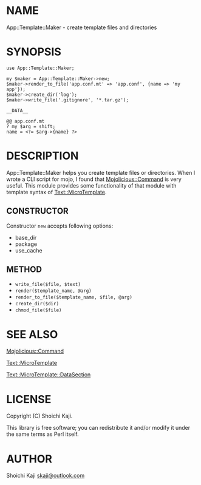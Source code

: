 # NAME

App::Template::Maker - create template files and directories

# SYNOPSIS

    use App::Template::Maker;

    my $maker = App::Template::Maker->new;
    $maker->render_to_file('app.conf.mt' => 'app.conf', {name => 'my app'});
    $maker->create_dir('log');
    $maker->write_file('.gitignore', '*.tar.gz');

    __DATA__

    @@ app.conf.mt
    ? my $arg = shift;
    name = <?= $arg->{name} ?>

# DESCRIPTION

App::Template::Maker helps you create template files or directories.
When I wrote a CLI script for mojo,
I found that [Mojolicious::Command](https://metacpan.org/pod/Mojolicious::Command) is very useful.
This module provides some functionality of that module with
template syntax of [Text::MicroTemplate](https://metacpan.org/pod/Text::MicroTemplate).

## CONSTRUCTOR

Constructor `new` accepts following options:

- base\_dir
- package
- use\_cache

## METHOD

- `write_file($file, $text)`
- `render($template_name, @arg)`
- `render_to_file($template_name, $file, @arg)`
- `create_dir($dir)`
- `chmod_file($file)`

# SEE ALSO

[Mojolicious::Command](https://metacpan.org/pod/Mojolicious::Command)

[Text::MicroTemplate](https://metacpan.org/pod/Text::MicroTemplate)

[Text::MicroTemplate::DataSection](https://metacpan.org/pod/Text::MicroTemplate::DataSection)

# LICENSE

Copyright (C) Shoichi Kaji.

This library is free software; you can redistribute it and/or modify
it under the same terms as Perl itself.

# AUTHOR

Shoichi Kaji <skaji@outlook.com>
